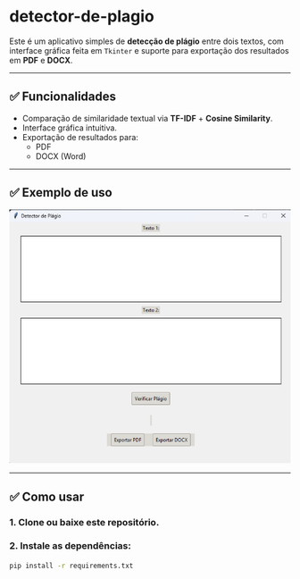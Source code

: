 # detector-de-plagio

Este é um aplicativo simples de **detecção de plágio** entre dois textos, com interface gráfica feita em `Tkinter` e suporte para exportação dos resultados em **PDF** e **DOCX**.

---

## ✅ **Funcionalidades**

- Comparação de similaridade textual via **TF-IDF** + **Cosine Similarity**.
- Interface gráfica intuitiva.
- Exportação de resultados para:
  - PDF
  - DOCX (Word)

---

## ✅ **Exemplo de uso**

[![Veja](teste2.png)](test1.png)

---

## ✅ **Como usar**

### 1. Clone ou baixe este repositório.

### 2. Instale as dependências:

```bash
pip install -r requirements.txt
